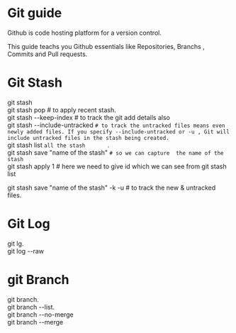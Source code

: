 # Git guide

Github is code hosting platform for a version control.

This guide teachs you Github essentials like Repositories, Branchs , Commits and Pull requests.
# Git Stash  
git stash  
git stash pop # to apply recent stash.  
git stash --keep-index # to track the git add details also  
git stash --include-untracked  `# to track the untracked files means even newly added files. If you specify --include-untracked or -u , Git will include untracked files in the stash being created. `		  
git stash list `all the stash		`.   
git stash save "name of the stash" `# so we can capture  the name of the stash`    
git stash apply 1 # here we need to give id which we can see from git stash list 

git stash save "name of the stash" -k -u # to track the new & untracked files. 

# Git Log

git lg.   
git log --raw


# git Branch
git branch.   
git branch --list.  
git branch --no-merge    
git branch --merge   



